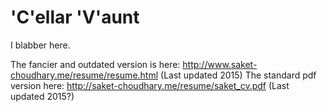 'C'ellar 'V'aunt
===================
I blabber here.

The fancier and outdated version is here: http://www.saket-choudhary.me/resume/resume.html (Last updated 2015)
The standard pdf version here: http://saket-choudhary.me/resume/saket_cv.pdf (Last updated 2015?)


